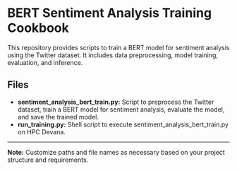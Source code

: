 # BERT Sentiment Analysis Training Cookbook
This repository provides scripts to train a BERT model for sentiment analysis using the Twitter dataset. It includes data preprocessing, model training, evaluation, and inference.

## Files
- **sentiment_analysis_bert_train.py:** Script to preprocess the Twitter dataset, train a BERT model for sentiment analysis, evaluate the model, and save the trained model.
- **run_training.py:** Shell script to execute sentiment_analysis_bert_train.py on HPC Devana.

---

**Note:** Customize paths and file names as necessary based on your project structure and requirements.




